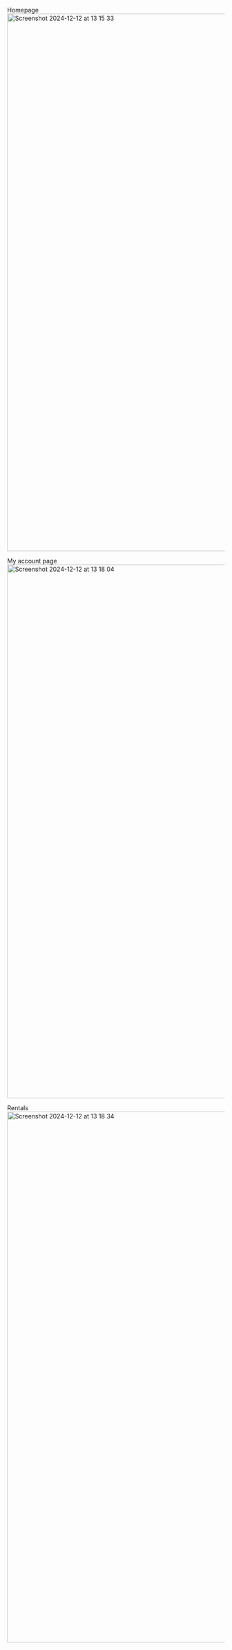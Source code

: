 Homepage
<img width="1241" alt="Screenshot 2024-12-12 at 13 15 33" src="https://github.com/user-attachments/assets/f7ffacf5-eb68-4502-86d6-28b60f55fc63" />

My account page
<img width="1232" alt="Screenshot 2024-12-12 at 13 18 04" src="https://github.com/user-attachments/assets/e3bef004-7943-4591-b351-a0da907a7dda" />

Rentals
<img width="1226" alt="Screenshot 2024-12-12 at 13 18 34" src="https://github.com/user-attachments/assets/44ab2631-1730-4966-9edc-968bc9c80b0d" />
